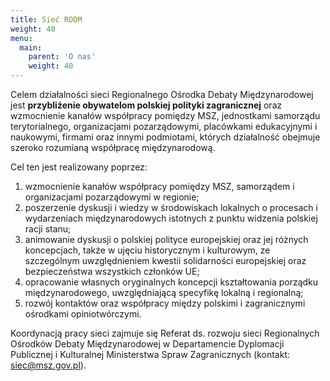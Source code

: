 ```yaml
---
title: Sieć RODM
weight: 40
menu:
  main:
    parent: 'O nas'
    weight: 40
---
```

Celem działalności sieci Regionalnego Ośrodka Debaty Międzynarodowej jest **przybliżenie obywatelom polskiej polityki zagranicznej** oraz wzmocnienie kanałów współpracy pomiędzy MSZ, jednostkami samorządu terytorialnego, organizacjami pozarządowymi, placówkami edukacyjnymi i naukowymi, firmami oraz innymi podmiotami, których działalność obejmuje szeroko rozumianą współpracę międzynarodową. 

Cel ten jest realizowany poprzez:

1. wzmocnienie kanałów współpracy pomiędzy MSZ, samorządem i organizacjami pozarządowymi w regionie;
2. poszerzenie dyskusji i wiedzy w środowiskach lokalnych o procesach i wydarzeniach międzynarodowych istotnych z punktu widzenia polskiej racji stanu;
3. animowanie dyskusji o polskiej polityce europejskiej oraz jej różnych koncepcjach, także w ujęciu historycznym i kulturowym, ze szczególnym uwzględnieniem kwestii solidarności europejskiej oraz bezpieczeństwa wszystkich członków UE;
4. opracowanie własnych oryginalnych koncepcji kształtowania porządku międzynarodowego, uwzględniającą specyfikę lokalną i regionalną;
5. rozwój kontaktów oraz współpracy między polskimi i zagranicznymi ośrodkami opiniotwórczymi. 

Koordynacją pracy sieci zajmuje się Referat ds. rozwoju sieci Regionalnych Ośrodków Debaty Międzynarodowej w Departamencie Dyplomacji Publicznej i Kulturalnej Ministerstwa Spraw Zagranicznych (kontakt: siec@msz.gov.pl).